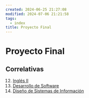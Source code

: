 ```yaml
---
created: 2024-06-25 21:27:08
modified: 2024-07-06 21:21:58
tags:
  - index
title: Proyecto Final
---
```


# Proyecto Final

## Correlativas

12. [Inglés II](Inglés%20II.md)
20. [Desarrollo de Software](Desarrollo%20de%20Software.md)
23. [Diseño de Sistemas de Información](Diseño%20de%20Sistemas%20de%20Información.md)
